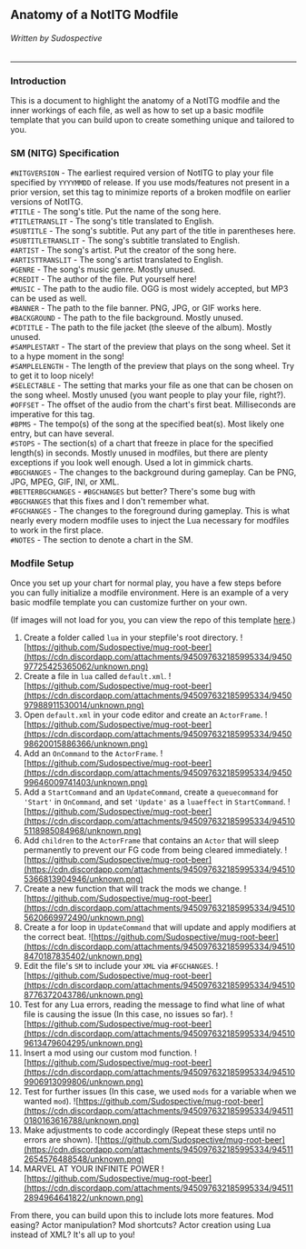 ## Anatomy of a NotITG Modfile
###### Written by Sudospective

---

### Introduction

This is a document to highlight the anatomy of a NotITG modfile and the inner workings of each file, as well as how to set up a basic modfile template that you can build upon to create something unique and tailored to you.

### SM (NITG) Specification

`#NITGVERSION` - The earliest required version of NotITG to play your file specified by `YYYYMMDD` of release. If you use mods/features not present in a prior version, set this tag to minimize reports of a broken modfile on earlier versions of NotITG.  
`#TITLE` - The song's title. Put the name of the song here.  
`#TITLETRANSLIT` - The song's title translated to English.  
`#SUBTITLE` - The song's subtitle. Put any part of the title in parentheses here.  
`#SUBTITLETRANSLIT` - The song's subtitle translated to English.  
`#ARTIST` - The song's artist. Put the creator of the song here.  
`#ARTISTTRANSLIT` - The song's artist translated to English.  
`#GENRE` - The song's music genre. Mostly unused.  
`#CREDIT` - The author of the file. Put yourself here!  
`#MUSIC` - The path to the audio file. OGG is most widely accepted, but MP3 can be used as well.  
`#BANNER` - The path to the file banner. PNG, JPG, or GIF works here.  
`#BACKGROUND` - The path to the file background. Mostly unused.  
`#CDTITLE` - The path to the file jacket (the sleeve of the album). Mostly unused.  
`#SAMPLESTART` - The start of the preview that plays on the song wheel. Set it to a hype moment in the song!  
`#SAMPLELENGTH` - The length of the preview that plays on the song wheel. Try to get it to loop nicely!  
`#SELECTABLE` - The setting that marks your file as one that can be chosen on the song wheel. Mostly unused (you want people to play your file, right?).  
`#OFFSET` - The offset of the audio from the chart's first beat. Milliseconds are imperative for this tag.  
`#BPMS` - The tempo(s) of the song at the specified beat(s). Most likely one entry, but can have several.  
`#STOPS` - The section(s) of a chart that freeze in place for the specified length(s) in seconds. Mostly unused in modfiles, but there are plenty exceptions if you look well enough. Used a lot in gimmick charts.  
`#BGCHANGES` - The changes to the background during gameplay. Can be PNG, JPG, MPEG, GIF, INI, or XML.  
`#BETTERBGCHANGES` - `#BGCHANGES` but better? There's some bug with `#BGCHANGES` that this fixes and I don't remember what.  
`#FGCHANGES` - The changes to the foreground during gameplay. This is what nearly every modern modfile uses to inject the Lua necessary for modfiles to work in the first place.  
`#NOTES` - The section to denote a chart in the SM.

### Modfile Setup

Once you set up your chart for normal play, you have a few steps before you can fully initialize a modfile environment. Here is an example of a very basic modfile template you can customize further on your own.

(If images will not load for you, you can view the repo of this template [here](https://github.com/Sudospective/mug-root-beer).)

1.	Create a folder called `lua` in your stepfile's root directory.
![https://github.com/Sudospective/mug-root-beer](https://cdn.discordapp.com/attachments/945097632185995334/945097725425365062/unknown.png)
2.	Create a file in `lua` called `default.xml`.
![https://github.com/Sudospective/mug-root-beer](https://cdn.discordapp.com/attachments/945097632185995334/945097988911530014/unknown.png)
3. Open `default.xml` in your code editor and create an `ActorFrame`.
![https://github.com/Sudospective/mug-root-beer](https://cdn.discordapp.com/attachments/945097632185995334/945098620015886366/unknown.png)
4. Add an `OnCommand` to  the `ActorFrame`.
![https://github.com/Sudospective/mug-root-beer](https://cdn.discordapp.com/attachments/945097632185995334/945099646009741403/unknown.png)
5. Add a `StartCommand` and an `UpdateCommand`, create a `queuecommand` for `'Start'` in `OnCommand`, and set `'Update'` as a `luaeffect` in `StartCommand`.
![https://github.com/Sudospective/mug-root-beer](https://cdn.discordapp.com/attachments/945097632185995334/945105118985084968/unknown.png)
6. Add `children` to the `ActorFrame` that contains an `Actor` that will sleep permanently to prevent our FG code from being cleared immediately.
![https://github.com/Sudospective/mug-root-beer](https://cdn.discordapp.com/attachments/945097632185995334/945105366813904946/unknown.png)
7. Create a new function that will track the mods we change.
![https://github.com/Sudospective/mug-root-beer](https://cdn.discordapp.com/attachments/945097632185995334/945105620669972490/unknown.png)
8. Create a for loop in `UpdateCommand` that will update and apply modifiers at the correct beat.
![https://github.com/Sudospective/mug-root-beer](https://cdn.discordapp.com/attachments/945097632185995334/945108470187835402/unknown.png)
9. Edit the file's `SM` to include your `XML` via `#FGCHANGES`.
![https://github.com/Sudospective/mug-root-beer](https://cdn.discordapp.com/attachments/945097632185995334/945108776372043786/unknown.png)
10. Test for any Lua errors, reading the message to find what line of what file is causing the issue (In this case, no issues so far).
![https://github.com/Sudospective/mug-root-beer](https://cdn.discordapp.com/attachments/945097632185995334/945109613479604295/unknown.png)
11. Insert a mod using our custom mod function.
![https://github.com/Sudospective/mug-root-beer](https://cdn.discordapp.com/attachments/945097632185995334/945109906913099806/unknown.png)
12. Test for further issues (In this case, we used `mods` for a variable when we wanted `mod`).
![https://github.com/Sudospective/mug-root-beer](https://cdn.discordapp.com/attachments/945097632185995334/945110180163616788/unknown.png)
13. Make adjustments to code accordingly (Repeat these steps until no errors are shown).
![https://github.com/Sudospective/mug-root-beer](https://cdn.discordapp.com/attachments/945097632185995334/945112654576488548/unknown.png)
14. MARVEL AT YOUR INFINITE POWER
![https://github.com/Sudospective/mug-root-beer](https://cdn.discordapp.com/attachments/945097632185995334/945112894964641822/unknown.png)

From there, you can build upon this to include lots more features. Mod easing? Actor manipulation? Mod shortcuts? Actor creation using Lua instead of XML? It's all up to you!
